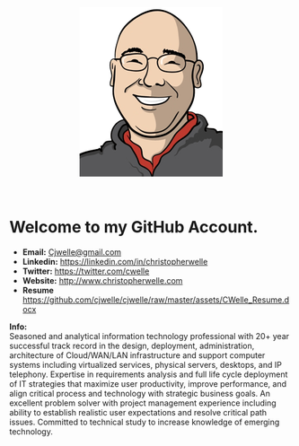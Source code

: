 <p align='center'><img src='https://github.com/cjwelle/cjwelle/raw/master/assets/logo-cw.png'></p></br>

# Welcome to my GitHub Account.

- __Email:__ Cjwelle@gmail.com
- __Linkedin:__ https://linkedin.com/in/christopherwelle
- __Twitter:__ https://twitter.com/cwelle
- __Website:__ http://www.christopherwelle.com
- __Resume__ https://github.com/cjwelle/cjwelle/raw/master/assets/CWelle_Resume.docx

__Info:__</br>
Seasoned and analytical information technology professional with 20+ year successful track record in the design, deployment, administration, architecture of Cloud/WAN/LAN infrastructure and support computer systems including virtualized services, physical servers, desktops, and IP telephony. Expertise in requirements analysis and full life cycle deployment of IT strategies that maximize user productivity, improve performance, and align critical process and technology with strategic business goals. An excellent problem solver with project management experience including ability to establish realistic user expectations and resolve critical path issues. Committed to technical study to increase knowledge of emerging technology.
